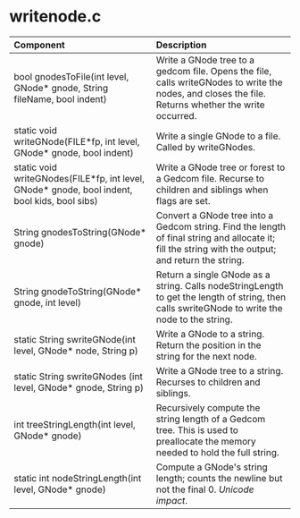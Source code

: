 # writenode.c
|Component|Description|
|:---|:---|
|bool gnodesToFile(int level, GNode\* gnode, String fileName, bool indent)|Write a GNode tree to a gedcom file. Opens the file, calls writeGNodes to write the nodes, and closes the file. Returns whether the write occurred.|
|static void writeGNode(FILE\*fp, int level, GNode\* gnode, bool indent)|Write a single GNode to a file. Called by writeGNodes.|
|static void writeGNodes(FILE\*fp, int level, GNode\* gnode, bool indent, bool kids, bool sibs)|Write a GNode tree or forest to a Gedcom file. Recurse to children and siblings when flags are set.|
|String gnodesToString(GNode\* gnode)|Convert a GNode tree into a Gedcom string. Find the length of final string and allocate it; fill the string with the output; and return the string.|
|String gnodeToString(GNode\* gnode, int level)|Return a single GNode as a string. Calls nodeStringLength to get the length of string, then calls swriteGNode to write the node to the string.|
|static String swriteGNode(int level, GNode\* node, String p)|Write a GNode to a string. Return the  position in the string for the next node.|
|static String swriteGNodes (int level, GNode\* gnode, String p)|Write a GNode tree to a string. Recurses to children and siblings.|
|int treeStringLength(int level, GNode\* gnode)|Recursively compute the string length of a Gedcom tree. This is used to preallocate the memory needed to hold the full string.|
|static int nodeStringLength(int level, GNode\* gnode)|Compute a GNode's string length; counts the newline but not the final 0. *Unicode impact*.|